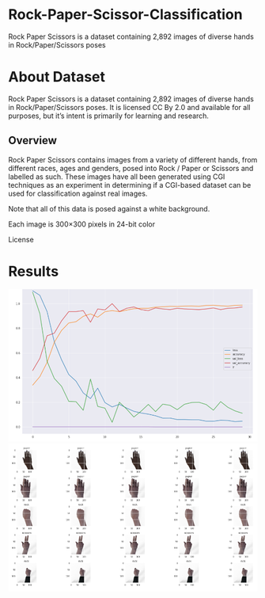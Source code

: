 # Rock-Paper-Scissor-Classification
Rock Paper Scissors is a dataset containing 2,892 images of diverse hands in Rock/Paper/Scissors poses
# About Dataset
Rock Paper Scissors is a dataset containing 2,892 images of diverse hands in Rock/Paper/Scissors poses. It is licensed CC By 2.0 and available for all purposes, but it’s intent is primarily for learning and research.

## Overview
Rock Paper Scissors contains images from a variety of different hands, from different races, ages and genders, posed into Rock / Paper or Scissors and labelled as such. These images have all been generated using CGI techniques as an experiment in determining if a CGI-based dataset can be used for classification against real images.

Note that all of this data is posed against a white background.

Each image is 300×300 pixels in 24-bit color

License
# Results 
![](https://github.com/Abdul-Rehman-Astro/Rock-Paper-Scissor-Classification/blob/main/2.png)
![](https://github.com/Abdul-Rehman-Astro/Rock-Paper-Scissor-Classification/blob/main/1.png)

